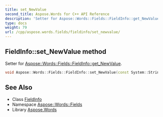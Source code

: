 ```yaml
---
title: set_NewValue
second_title: Aspose.Words for C++ API Reference
description: 'Setter for Aspose::Words::Fields::FieldInfo::get_NewValue.'
type: docs
weight: 79
url: /cpp/aspose.words.fields/fieldinfo/set_newvalue/
---
```

## FieldInfo::set_NewValue method


Setter for [Aspose::Words::Fields::FieldInfo::get_NewValue](../get_newvalue/).

```cpp
void Aspose::Words::Fields::FieldInfo::set_NewValue(const System::String &value)
```

## See Also

* Class [FieldInfo](../)
* Namespace [Aspose::Words::Fields](../../)
* Library [Aspose.Words](../../../)
